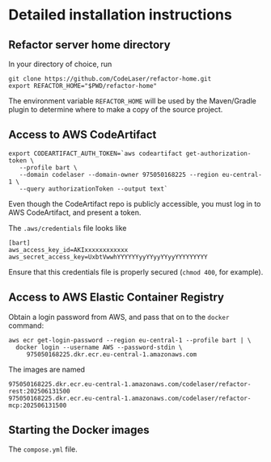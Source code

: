 Detailed installation instructions
==================================

Refactor server home directory
------------------------------

In your directory of choice, run

```shell
git clone https://github.com/CodeLaser/refactor-home.git
export REFACTOR_HOME="$PWD/refactor-home"
```

The environment variable `REFACTOR_HOME` will be used by the Maven/Gradle plugin to determine where to make a copy of
the source project.

Access to AWS CodeArtifact
--------------------------

```shell
export CODEARTIFACT_AUTH_TOKEN=`aws codeartifact get-authorization-token \
   --profile bart \
   --domain codelaser --domain-owner 975050168225 --region eu-central-1 \
   --query authorizationToken --output text`
```

Even though the CodeArtifact repo is publicly accessible, you must log in to AWS CodeArtifact, and present a token.

The `.aws/credentials` file looks like

```properties
[bart]
aws_access_key_id=AKIxxxxxxxxxxxx
aws_secret_access_key=UxbtVwwhYYYYYYyyYYyyYYyyYYYYYYYYY
```

Ensure that this credentials file is properly secured (`chmod 400`, for example).

Access to AWS Elastic Container Registry
----------------------------------------

Obtain a login password from AWS, and pass that on to the `docker` command:

```shell
aws ecr get-login-password --region eu-central-1 --profile bart | \
  docker login --username AWS --password-stdin \
     975050168225.dkr.ecr.eu-central-1.amazonaws.com
```

The images are named

```
975050168225.dkr.ecr.eu-central-1.amazonaws.com/codelaser/refactor-rest:202506131500
975050168225.dkr.ecr.eu-central-1.amazonaws.com/codelaser/refactor-mcp:202506131500
```

Starting the Docker images
--------------------------

The `compose.yml` file.
